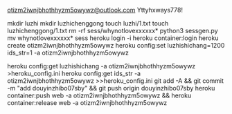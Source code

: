 otizm2iwnjbhothhyzm5owywz@outlook.com
Yttyhxways778!

mkdir luzhi
mkdir luzhichenggong
touch luzhi/1.txt
touch luzhichenggong/1.txt
rm -rf sess/whynotlovexxxxxx*
python3 sessgen.py
mv whynotlovexxxxxx* sess
heroku login -i
heroku container:login
heroku create otizm2iwnjbhothhyzm5owywz
heroku config:set luzhishichang=1200 ids_str=1 -a otizm2iwnjbhothhyzm5owywz

heroku config:get luzhishichang -a otizm2iwnjbhothhyzm5owywz >heroku_config.ini
heroku config:get ids_str -a otizm2iwnjbhothhyzm5owywz >>heroku_config.ini
git add -A && git commit -m "add douyinzhibo07sby" && git push origin douyinzhibo07sby
heroku container:push web -a otizm2iwnjbhothhyzm5owywz && heroku container:release web -a otizm2iwnjbhothhyzm5owywz